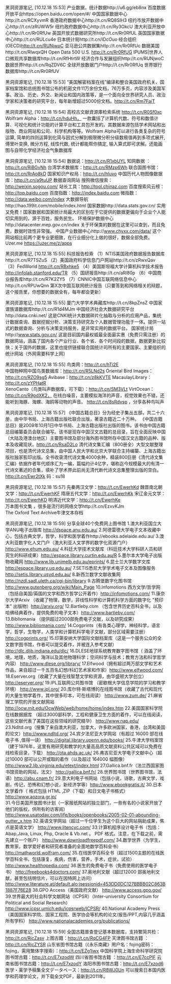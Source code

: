 黑洞资源笔记, [10.12.18 15:53]
产业数据，统计数据http://u6.gg/eb8nx 
百度数据开放平台https://open.baidu.com/open/#/ 
中国国家数据中心http://t.cn/RCXyvmR 
香港政府数据中心http://t.cn/RQ8SlH3 
纽约市放开数据中心http://t.cn/zRUWW5r 
纽约政府数据中心http://t.cn/Ry3OkcU 
澳大利亚开放中心http://t.cn/Rr0RfUw 
英国开放式数据研究所http://t.cn/Rr0RfUL 
英国国家数据中心http://t.cn/RULcu4e 
日本统计局http://t.cn/IDcOuo 
经合组织(OECD)http://t.cn/RUNjwoC 
亚马逊公共数据集http://t.cn/Rr0RfUc 
数据美国http://t.cn/RIwqxQH 
Open Data 500 U.S. http://t.cn/Rr0RfUG 
IPUMS|世界人口微观共享数据库http://t.cn/RfHtrtW 
经济合作与发展组织http://t.cn/RUNjwoC 
数据世界http://t.cn/RqZDV6C 
全球开放数据门户http://t.cn/Rr0RfUq 
世界银行数据库http://t.cn/Rr0RfUV


黑洞资源笔记, [10.12.18 15:53]
“美国解密档案在线”编译和整合美国政府机关、国家档案馆和总统图书馆公布的机密文件11万余份文档，76万多页，内容涉及美国军事、政治、历史、外交、新闻业和国内政策等，是一个面向全世界研究人员、政治学家和决策者的研究平台，每年新增超过5000份文档。http://t.cn/Rm7FaiT

黑洞资源笔记, [10.12.18 15:54]
高校古文献資源庫检索系统 http://t.cn/R0Sf0xc  
Wolfram Alpha：http://t.cn/hduHh， 一款囊括了计算机代数、符号和数值计算、可视化和统计功能的计算平台和工具包开发的。其数据来源包括学术网站和出版物、商业网站和公司、科学机构等等。Wolfram Alpha可以进行各类复杂的符号运算, 简单的四则运算到化简与因式分解到极限微分积分级数极值再到多项式展开, 傅里叶变换, 微分方程, 线性代数, 统计都能帮你搞定, 输入算式即可求解。还能画图与自带化学经济社会气象数据库

黑洞资源笔记, [10.12.18 15:54]
数据说：http://t.cn/R1xbUYL 
知网数据 ：http://t.cn/RiBGvNh 
台湾学术数据库：http://t.cn/RMzp6Wh 
联合国图书馆：http://t.cn/RrAo8kD 
国家知识产权局：http://t.cn/hluvo
中国历代人物图像数据库：http://t.cn/a9tuUP 
数据查询网站
搜狗微信搜索： http://weixin.sogou.com/
站长工具：http://tool.chinaz.com
百度搜索风云榜：http://top.baidu.com
百度指数：http://index.baidu.com
微指数： http://data.weibo.com/index
大数据导航http://hao.199it.com/mobile/index.html 
国家数据http://data.stats.gov.cn/ 
实用又免费！国家数据和国家统计局最大的区别在于它提供的数据更偏向于企业个人能切实用到的，源于百姓，服务民生。
环境保护数据中心http://datacenter.mep.gov.cn/index 
关于环保类的数据在这里可以查到，而且免费，数据时效性非常强。
中国产业数据中心http://www.chyxx.com/data/ 
这个网站相比前两个更专业更细致，在行业细分化上做的很好，数据全部免费。
Uzer.me https://uzer.me/z/apps

黑洞资源笔记, [10.12.18 15:55]
科技报告检索
（1）NTIS美国政府数据报告数据库http://t.cn/R7TSZuS 
（2）美国政府科学信息门户网站http://t.cn/zRwxQav 
（3）FedWorld http://t.cn/RBxhke5 
（4）美国斯坦福大学计算机科学技术报告 http://infolab.stanford.edu/TR 
（5）国研报告http://t.cn/aRl80p 
（6）中国商业报告库http://t.cn/R7K2ZY5 
（7）CNNIC中国互联网络信息中心http://t.cn/RPUwQnn 
第X次中国互联网统计报告（只要答到和网络相关的辩题，这个报告里，你想要的数据全有，每年都会更新）

黑洞资源笔记, [10.12.18 15:55]
厦门大学学术典藏库http://t.cn/8kpZnsZ 
中国家谱族谱数据库http://t.cn/R1d4MJm 
中国经济社会大数据研究平台http://data.cnki.net/ 
这是CNKI统计大数据碎片化抽取与分析的应用产品，集统计数据查询、数据挖掘分析、决策支持研究及个人数据管理功能于一体。提供一站式的数据查询、分析与决策支持服务，是非常实用的数据平台。
国家统计局http://www.stats.gov.cn/ 
这是目前国内最权威最全面最实惠（免费只需注册）的数据网站，涵盖了国内各个产业行业、各个省、各个时间段的数据，数据更新比较快；关于国外的数据，这里也提供链接联合国统计司所有的主要国家、主要组织的统计网站（外网需要科学上网）

黑洞资源笔记, [10.12.18 15:55]
鸟类网：http://t.cn/hTi2E  
中国物种网中国鸟类数据库：http://t.cn/R5LNd2s 
Oriental Bird Images：http://t.cn/RZO9sg5 
Avibase：http://t.cn/z8kKVTE 
MacaulayLibrary：http://t.cn/zYPHatR   
XenoCanto（鸟类叫声数据库，可下载）：http://t.cn/SM3VLt 
VirtOcean：http://t.cn/R9pdXK2， 在线白噪音，主要模拟海洋的声音，视觉效果也不错，还能听到海豚、海螺、海鸥等动物的声音。 http://t.cn/8sRdvsp ，分享各种鸟叫声

黑洞资源笔记, [10.12.18 15:57]
《中国古籍总目》分为经史子集丛五部，共二十六册，由中华书局、上海古籍出版社联合出版，著录古籍近二十万种。
《中国古籍总目》是2009年10月1日中华书局、上海古籍出版社出版的图书，该书由中国古籍总目编纂委员会联合编写。该书是现存中国汉文古籍的总目录，旨在全面反映中国（大陆及港澳台地区）主要图书馆及部分海外图书馆所存中国汉文古籍的品种、版本及收藏现状。http://t.cn/RsaD2Lo 
清代诗文集汇编（800册全）大型文献整理项目，也是清代诗文总集，由中国人民大学和北京大学联合主持编纂、上海古籍出版社独家影印出版。全书收录清代诗文集4000余种，精装800巨册《清代诗文集汇编》依据作者年代顺序汇为一编，篇幅约计4亿字，堪称迄今规模最大的有清一代诗文著述的合集，填补了学术界此前尚无清代断代诗文总集整理出版的空白。http://t.cn/Ewr2tXk  码：su18

黑洞资源笔记, [10.12.18 15:57]
先秦两汉文学：http://t.cn/EwerhKd
魏晋南北朝文学：http://t.cn/EwerhKF
隋唐五代文学：http://t.cn/EwerhKk
宋辽金元文学：http://t.cn/EwerhKD
明清近代文学：http://t.cn/EwerhKe  
万本图书文集 ，很多是流行的网络文学http://t.cn/EzxvKJm  
The Oxford Text Archive牛津文本存档

黑洞资源笔记, [10.12.18 15:59]
分享全球40个免费网上图书馆
1.澳大利亚国立大学ANU电子出版库
http://dspace.anu.edu.au/ 
2.阿德雷德大学电子文本收藏中心，包括古典文学，哲学，科学和医学着作http://ebooks.adelaide.edu.au/ 
3.澳大利亚数字化人文门户（澳大利亚人文学界的数字化资源门户） http://www.ehum.edu.au/ 
4.科廷大学技术文献库（科廷技术大学科研人员和研究生的科研成果）http://espace.library.curtin.edu.au/R 
5.墨尔本大学电子出版物收藏网
http://www.lib.unimelb.edu.au/eprints/ 
6.昆士兰大学数字文库
http://espace.library.uq.edu.au/ 
7.SETIS悉尼大学学术电子文本及图像服务 
http://setis.library.usyd.edu.au/ 
8.新西兰数字文献收集网
http://nzdl.sadl.uleth.ca/cgi-bin/library 
9.古腾堡数字化图书馆
http://www.gutenberg.org/wiki/Main_Page 
10.Infomotions 西方文学/哲学网 （包括自美国/英国的文学和西方哲学公开着作）http://infomotions.com/ 
11.康奈尔大学Arxiv （收藏了物理，数学，非线性科学和计算机科学方面的数字化 "预印本" 出版物）http://arxiv.org/ 
12.Bartleby.com （包含世界历史百科全书，以及哈佛经典着作，提供免费的电子文本）http://www.bartleby.com/ 
13.Bibliomania （提供超过2000部免费电子文献，以及研究成果）http://www.bibliomania.com/ 
14.Cogprints（有各类心理学，神经科学，语言学，哲学，生物学，人类学和计算机科学电子文献，部分区域需要注册）
http://cogprints.org/ 
15.印第安纳大学国际文献档案库（这是一个服务公众的全文数字图书馆，作者可以提交着作，并被连入参考文献）
http://dlc.dlib.indiana.edu/dlc/ 
16.DLESE地球系统教育数字图书馆（ 涵盖了环境，地理，地质，海洋以及其他物理科学；空间科学与技术；教育方法和科学哲学内容） http://www.dlese.org/library/ 
17.Elfwood（拥有超过两万部文学和艺术作品，来自超过一千五百名幻想/科幻艺术家和作家）http://www.elfwood.com/ 
18.Eserver.org（收藏了大量在线智慧文学和资源，由华盛顿大学创立）http://eserver.org/ 
19.IPL互联网公共图书馆 （密歇根大学信息学院的学习和教学环境） http://www.ipl.org/ 
20.库尔特·斯塔博的在线图书馆（收藏了古代和现代的大量生物学着作，其中很多珍本，可在线阅读） http://www.zum.de/ 
 21.麻省理工学院的开放文献网站
http://ocw.mit.edu/OcwWeb/web/home/home/index.htm 
22.美国国家科学院在线数据据库
（超过3000部科学，工程和健康卫生方面的着作，可以在线阅读，这些文献代表了美国在这些领域的研究精华）
http://www.nap.edu/ 
23.Ndltd.org（搜集了来自澳大利亚，加拿大，许多欧洲国家，香港，台湾和美国的论文）http://www.ndltd.org/ 
24.宾夕法尼亚大学网站（有超过 16000 部在线电子书 ,值得一读） http://digital.library.upenn.edu/books/ 
25.牛津大学档案馆（建于1976年，这里有用研究和教学的大量高品质文献资料公共区域可以免费在线检索目录，下载）
http://ota.ahds.ac.uk/ 
26.弗吉尼亚大学电子文献中心（超过10000 部可以公开或取的着作（以及超过 164000 幅图像）
http://www2.lib.virginia.edu/etext/index.html 
27.Gallica.bnf.fr（法兰西国家图书馆资助的网站，法文）
http://gallica.bnf.fr/ 
28.世界图书馆（世界图书馆，法语）http://abu.cnam.fr/ 
29.意大利电子书网站（包括小说，诗歌，古典文学，戏剧，传记，恐怖和幻想小说，新经济学等）http://www.ebookgratis.it/ 
30.日本文学着作（ 格式包括 HTML ,ZIP（下载）和日文电子书格式）http://www.aozora.gr.jp/  
31.今日美国开放图书计划（一家报纸网站的独立部门，一些有名的小说家开放了他们的版权，供所有的访客阅）
http://www.usatoday.com/life/books/openbooks/2005-02-01-abounding-gutter_x.htm 
32.英语文学网站（超过一千位学生为这个巨大的网站捐助成果，焦点是英语文学） 
http://www.litencyc.com/ 
33.计算机程序设计电子书（包括：Abap,Java, Linux, Php, Oracle & Vb.net 。 PDF 格式。注意，在下载之前，需先建立一个账户）
http://www.downloadfreepdf.com/ 
34.数学世界（为学生，教育家，数学爱好者和研究者准备的全面地数学百科全书）
http://mathworld.wolfram.com/ 
35.在线医学百科全书（超过1500主题的在线医学百科全书，包括康复，疾病，伤害，营养，手术，症状，试验）
http://www.healthopedia.com/ 
36.医生的免费电子书（免费使用的医学电子书）
http://freebooks4doctors.com/ 
37.奥地利文献（超过12000 部奥地利文献，甚至包括明信片，可以在因特网上访问）
http://www.literature.at/default.alo;jsessionid=453DD0DC127BBBB02C863B1887F76E28 
38.GPO Access（美国政府文献）
http://www.access.gpo.gov/ 
39.世界最大的社会科学文献网站（ICPSR）（Inter-university Consortium for Political and Social Research）
http://www.icpsr.umich.edu/icpsrweb/ICPSR/ 
40.National Academy Press（美国国家科学院、国家工程院、医学协会等机构的论文/报告/PPT,内容几乎涵盖所有学科）
http://www.nationalacademies.org/publications/

黑洞资源笔记, [10.12.18 15:59]
全国古籍普查登记基本数据库，支持繁简共检：http://t.cn/RicZasv 
上图古籍：http://t.cn/RqCG4FP 
天津图书馆古籍 ：http://t.cn/RicZYSR 
山东省图书馆古籍（《永乐南藏》用户名：fojing密码：fojing，需用繁体字搜索）：http://t.cn/EZg1iwx 
中国科学院上海生命科学研究院图书馆古籍：http://t.cn/E7xzodW 
四川省图书馆古籍 ：http://t.cn/E7ccPlF 
云南省图书馆古籍：http://t.cn/E7xzodY 
洛阳市图书馆古籍：http://t.cn/E7xzod6 
医学・薬学予稿集全文データベース：http://t.cn/R8WJ0Un 
可以搜索日本国内医学和药理学论文，并下载全文PDF，最新到2011年。
